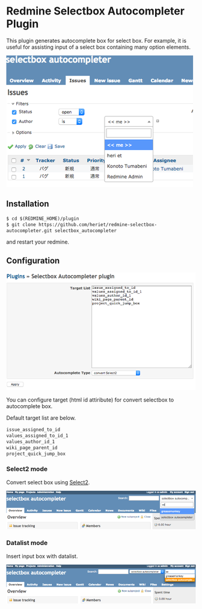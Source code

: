# Redmine Selectbox Autocompleter Plugin

This plugin generates autocomplete box for select box.
For example, it is useful for assisting input of a select box containing many option elements.

![ss_author_select2](/docs/ss_author_select2.png?raw=true)


## Installation

```
$ cd $(REDMINE_HOME)/plugin
$ git clone https://github.com/heriet/redmine-selectbox-autocompleter.git selectbox_autocompleter
```

and restart your redmine.

## Configuration

![configure_default](/docs/configure_default.png?raw=true)

You can configure target (html id attiribute) for convert selectbox to autocomplete box.

Default target list are below.

```
issue_assigned_to_id
values_assigned_to_id_1
values_author_id_1
wiki_page_parent_id
project_quick_jump_box
```

### Select2 mode

Convert select box using [Select2](https://select2.github.io/).

![ss_jump_select2](/docs/ss_jump_select2.png?raw=true)

### Datalist mode

Insert input box with datalist.

![ss_jump_select2](/docs/ss_jump_datalist.png?raw=true)
